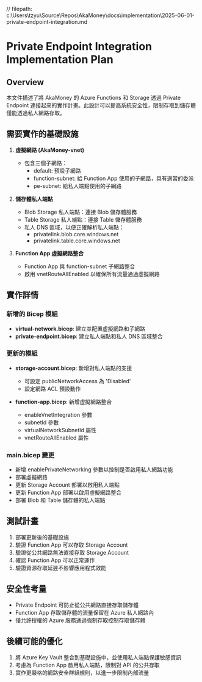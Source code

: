 // filepath: c:\Users\tzyu\Source\Repos\AkaMoney\docs\implementation\2025-06-01-private-endpoint-integration.md
# Private Endpoint Integration Implementation Plan

## Overview
本文件描述了將 AkaMoney 的 Azure Functions 和 Storage 透過 Private Endpoint 連接起來的實作計畫。此設計可以提高系統安全性，限制存取到儲存體僅能透過私人網路存取。

## 需要實作的基礎設施
1. **虛擬網路 (AkaMoney-vnet)**
   - 包含三個子網路：
     - default: 預設子網路
     - function-subnet: 給 Function App 使用的子網路，具有適當的委派
     - pe-subnet: 給私人端點使用的子網路

2. **儲存體私人端點**
   - Blob Storage 私人端點：連接 Blob 儲存體服務
   - Table Storage 私人端點：連接 Table 儲存體服務
   - 私人 DNS 區域，以便正確解析私人端點：
     - privatelink.blob.core.windows.net
     - privatelink.table.core.windows.net

3. **Function App 虛擬網路整合**
   - Function App 與 function-subnet 子網路整合
   - 啟用 vnetRouteAllEnabled 以確保所有流量通過虛擬網路

## 實作詳情
### 新增的 Bicep 模組
- **virtual-network.bicep**: 建立並配置虛擬網路和子網路
- **private-endpoint.bicep**: 建立私人端點和私人 DNS 區域整合

### 更新的模組
- **storage-account.bicep**: 新增對私人端點的支援
  - 可設定 publicNetworkAccess 為 'Disabled'
  - 設定網路 ACL 預設動作
  
- **function-app.bicep**: 新增虛擬網路整合
  - enableVnetIntegration 參數
  - subnetId 參數
  - virtualNetworkSubnetId 屬性
  - vnetRouteAllEnabled 屬性

### main.bicep 變更
- 新增 enablePrivateNetworking 參數以控制是否啟用私人網路功能
- 部署虛擬網路
- 更新 Storage Account 部署以啟用私人端點
- 更新 Function App 部署以啟用虛擬網路整合
- 部署 Blob 和 Table 儲存體的私人端點

## 測試計畫
1. 部署更新後的基礎設施
2. 驗證 Function App 可以存取 Storage Account
3. 驗證從公共網路無法直接存取 Storage Account
4. 確認 Function App 可以正常運作
5. 驗證資源存取延遲不影響應用程式效能

## 安全性考量
- Private Endpoint 可防止從公共網路直接存取儲存體
- Function App 存取儲存體的流量保留在 Azure 私人網路內
- 僅允許授權的 Azure 服務通過強制存取控制存取儲存體

## 後續可能的優化
1. 將 Azure Key Vault 整合到基礎設施中，並使用私人端點保護敏感資訊
2. 考慮為 Function App 啟用私人端點，限制對 API 的公共存取
3. 實作更嚴格的網路安全群組規則，以進一步限制內部流量
